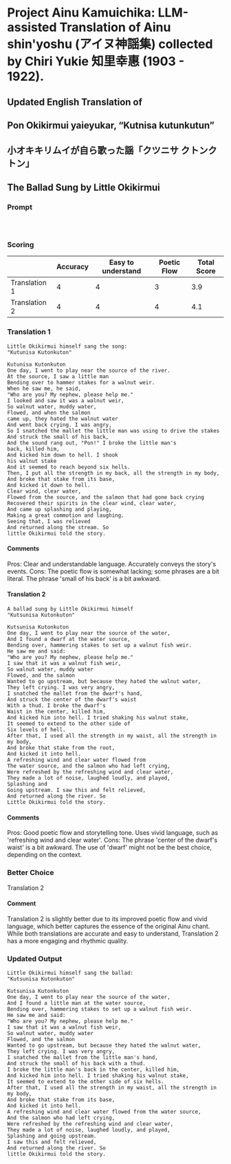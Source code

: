 # Project Ainu Kamuichika: LLM-assisted Translation of Ainu shin'yoshu (アイヌ神謡集) collected by Chiri Yukie 知里幸惠 (1903 - 1922).

## Updated English Translation of

## Pon Okikirmui yaieyukar, “Kutnisa kutunkutun” 
## 小オキキリムイが自ら歌った謡「クツニサ クトンクトン」
## The Ballad Sung by Little Okikirmui

### Prompt 
```



```

### Scoring

|               | Accuracy | Easy to understand | Poetic Flow | Total Score |
| ------------- | -------- | ------------------ | ------------ | ------------ |
| Translation 1 | 4 | 4 | 3 | 3.9 |
| Translation 2 | 4 | 4 | 4 | 4.1 |

### Translation 1
```
Little Okikirmui himself sang the song:
"Kutunisa Kutonkuton"

Kutunisa Kutonkuton
One day, I went to play near the source of the river.
At the source, I saw a little man
Bending over to hammer stakes for a walnut weir.
When he saw me, he said,
"Who are you? My nephew, please help me."
I looked and saw it was a walnut weir,
So walnut water, muddy water,
Flowed, and when the salmon
came up, they hated the walnut water
And went back crying. I was angry,
So I snatched the mallet the little man was using to drive the stakes
And struck the small of his back,
And the sound rang out, "Pon!" I broke the little man's
back, killed him,
And kicked him down to hell. I shook
his walnut stake
And it seemed to reach beyond six hells.
Then, I put all the strength in my back, all the strength in my body,
And broke that stake from its base,
And kicked it down to hell.
Clear wind, clear water,
Flowed from the source, and the salmon that had gone back crying
Recovered their spirits in the clear wind, clear water,
And came up splashing and playing,
Making a great commotion and laughing.
Seeing that, I was relieved
And returned along the stream. So
little Okikirmui told the story.
```
#### Comments
Pros: Clear and understandable language. Accurately conveys the story's events.
Cons: The poetic flow is somewhat lacking; some phrases are a bit literal. The phrase 'small of his back' is a bit awkward.

#### Translation 2
```
A ballad sung by Little Okikirmui himself
"Kutsunisa Kutonkuton"

Kutsunisa Kutonkuton
One day, I went to play near the source of the water,
And I found a dwarf at the water source,
Bending over, hammering stakes to set up a walnut fish weir.
He saw me and said:
"Who are you? My nephew, please help me."
I saw that it was a walnut fish weir,
So walnut water, muddy water
Flowed, and the salmon
Wanted to go upstream, but because they hated the walnut water,
They left crying. I was very angry,
I snatched the mallet from the dwarf's hand,
And struck the center of the dwarf's waist
With a thud. I broke the dwarf's
Waist in the center, killed him,
And kicked him into hell. I tried shaking his walnut stake,
It seemed to extend to the other side of
Six levels of hell.
After that, I used all the strength in my waist, all the strength in my body,
And broke that stake from the root,
And kicked it into hell.
A refreshing wind and clear water flowed from
The water source, and the salmon who had left crying,
Were refreshed by the refreshing wind and clear water,
They made a lot of noise, laughed loudly, and played,
Splashing and
Going upstream. I saw this and felt relieved,
And returned along the river. So
Little Okikirmui told the story.
```
#### Comments
Pros: Good poetic flow and storytelling tone. Uses vivid language, such as 'refreshing wind and clear water'.
Cons: The phrase 'center of the dwarf's waist' is a bit awkward. The use of 'dwarf' might not be the best choice, depending on the context.

### Better Choice
Translation 2
#### Comment
Translation 2 is slightly better due to its improved poetic flow and vivid language, which better captures the essence of the original Ainu chant. While both translations are accurate and easy to understand, Translation 2 has a more engaging and rhythmic quality.

### Updated Output
```
Little Okikirmui himself sang the ballad:
"Kutsunisa Kutonkuton"

Kutsunisa Kutonkuton
One day, I went to play near the source of the water,
And I found a little man at the water source,
Bending over, hammering stakes to set up a walnut fish weir.
He saw me and said:
"Who are you? My nephew, please help me."
I saw that it was a walnut fish weir,
So walnut water, muddy water
Flowed, and the salmon
Wanted to go upstream, but because they hated the walnut water,
They left crying. I was very angry,
I snatched the mallet from the little man's hand,
And struck the small of his back with a thud.
I broke the little man's back in the center, killed him,
And kicked him into hell. I tried shaking his walnut stake,
It seemed to extend to the other side of six hells.
After that, I used all the strength in my waist, all the strength in my body,
And broke that stake from its base,
And kicked it into hell.
A refreshing wind and clear water flowed from the water source,
And the salmon who had left crying,
Were refreshed by the refreshing wind and clear water,
They made a lot of noise, laughed loudly, and played,
Splashing and going upstream.
I saw this and felt relieved,
And returned along the river. So
little Okikirmui told the story.
```

